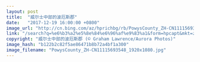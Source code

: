 ```yaml
---
layout: post
title:  "威尔士中部的波厄斯郡"
date:   "2017-12-19 16:00:00 +0800"
image_url: "http://cn.bing.com/az/hprichbg/rb/PowysCounty_ZH-CN11115693548_1920x1080.jpg"
link: "/search?q=%e6%b3%a2%e5%8e%84%e6%96%af%e9%83%a1&form=hpcapt&mkt=zh-cn"
copyright: "威尔士中部的波厄斯郡 (© Graham Lawrence/Aurora Photos)"
image_hash: "b122b2c82f5ae86471b8b72a4bf1a300"
image_filename: "PowysCounty_ZH-CN11115693548_1920x1080.jpg"
---
```

